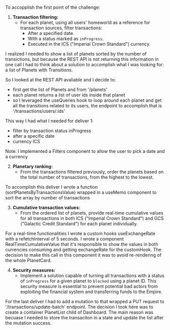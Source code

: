 To accopplish the first point of the challenge:

1. **Transaction filtering:**
   - For each planet, using all users' homeworld as a reference for transaction sources, filter transactions:
     - After a specified date.
     - With a status marked as `inProgress`.
     - Executed in the ICS ("Imperial Crown Standard") currency.

I realized I needed to show a list of planets sorted by the number of transictions,
but because the REST API is not returning this information in one call I had to think about a
solution to accomplish what I was looking for: a list of Planets with Transitions.

So I looked at the REST API avaliable and I decide to:

- first get the list of Planets and from '/planets'
- each planet returns a list of user ids inside that planet
- so I leveraged the useQueries hook to loop around each planet and get all the transitions related to its users, the endpoint to accomplish that is '/transactions/users/:ids'

This way I had what I needed for deliver 1:

- filter by transaction status inProgress
- after a specific date
- currency ICS

Note: I implemented a Filters component to allow the user to pick a date and a currency

2. **Planetary ranking:**
   - From the transactions filtered previously, order the planets based on the total number of transactions, from the highest to the lowest.

To accomplish this deliver I wrote a function (sortPlanetsByTransactionsValue) wrapped in a useMemo component to sort the array by number of transactions

3. **Cumulative transaction values:**
   - From the ordered list of planets, provide real-time cumulative values for all transactions in both ICS ("Imperial Crown Standard") and GCS ("Galactic Credit Standard") for each planet individually.

For a real-time functionalities I wrote a custom hooks useExchangeRate with a refetchInterval of 5 seconds.
I wrote a component RealTimeCumulativeValue that it's responsible to show the values in both currencies consuming and getting exchangeRate for the customHook. The decision to make this call in this component it was to avoid re-rendering of the whole PlanetCard.

4. **Security measures:**
   - Implement a solution capable of turning all transactions with a status of `inProgress` for a given planet to `blocked` using a planet ID. This security measure is essential to prevent potential bad actors from exploiting the financial system and transferring funds to the Empire.

For the last deliver I had to add a mutation to that wrapped a PUT request to '/transactions/update-batch' endpoint.
The decision I took here was to create a container PlanetList child of Dashboard. The main reason was becuase I needed to store the transaciton in a state and update the list after the mutation success.
